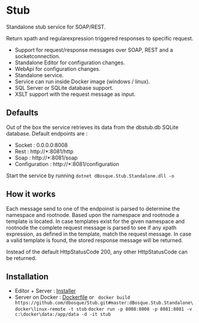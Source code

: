 # Stub
Standalone stub service for SOAP/REST.

Return xpath and regularexpression triggered responses to specific request.
* Support for request/response messages over SOAP, REST and a socketconnection.
* Standalone Editor for configuration changes.
* WebApi for configuration changes.
* Standalone service.
* Service can run inside Docker image (windows / linux).
* SQL Server or SQLite database support.
* XSLT support with the request message as input.

## Defaults
Out of the box the service retrieves its data from the dbstub.db SQLite database.
Default endpoints are :
- Socket : 0.0.0.0:8008 
- Rest   : http://*:8081/http
- Soap   : http://*:8081/soap
- Configuration : http://*:8081/configuration

Start the service by running `dotnet dBosque.Stub.Standalone.dll -o`

## How it works
Each message send to one of the endpoinst is parsed to determine the namespace and rootnode.
Based upon the namespace and rootnode a template is located.
In case templates exist for the given namespace and rootnode the complete request message is parsed to see if any xpath expression, as defined in the template, match the request message.
In case a valid template is found, the stored response message will be returned.

Instead of the default HttpStatusCode 200, any other HttpStatusCode can be returned.

## Installation
- Editor + Server : [Installer](https://dbosque.blob.core.windows.net/blog/dBosque.Stub.Editor.msi)
- Server on Docker : [Dockerfile](dBosque.Stub.Standalone/docker/linux-remote/Dockerfile)
  or 
  ` docker build https://github.com/dbosque/Stub.git#master:dBosque.Stub.Standalone\docker\linux-remote -t stub`
   `docker run -p 8008:8008 -p 8081:8081 -v c:\docker\data:/app/data -d -it stub`
